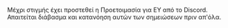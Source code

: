 Μέχρι στιγμής έχει προστεθεί η Προετοιμασία για ΕΥ από το Discord.
Απαιτείται διάβασμα και κατανόηση αυτών των σημειώσεων πριν απ'όλα.
